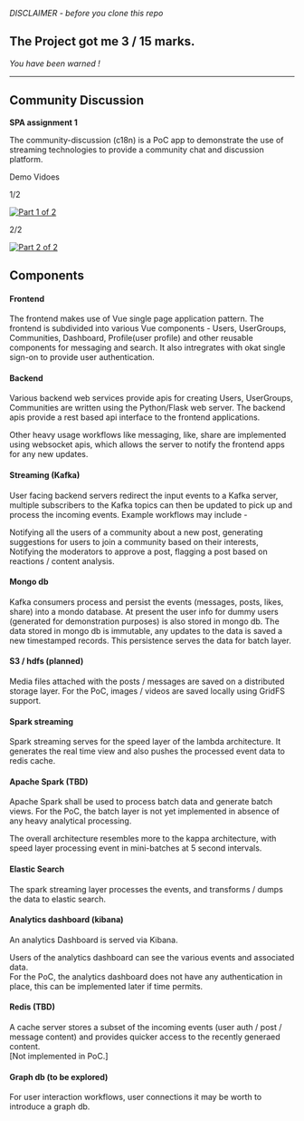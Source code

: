 *DISCLAIMER - before you clone this repo*

## The Project got me 3 / 15 marks.

*You have been warned !*

---

## Community Discussion

**SPA assignment 1**

The community-discussion (c18n) is a PoC app to demonstrate the use of streaming technologies
to provide a community chat and discussion platform.

Demo Vidoes

1/2

[![Part 1 of 2](https://img.youtube.com/vi/SEgkeIV7R-g/0.jpg)](https://www.youtube.com/watch?v=SEgkeIV7R-g&list=PLHpNd3jR1FMYORmWIwEz2EUgYofL-O1Ps&index=3)

2/2

[![Part 2 of 2](https://img.youtube.com/vi/8DpjFNXka5E/0.jpg)](https://www.youtube.com/watch?v=8DpjFNXka5E&list=PLHpNd3jR1FMYORmWIwEz2EUgYofL-O1Ps&index=4)


## Components

#### Frontend
    
The frontend makes use of Vue single page application pattern.
The frontend is subdivided into various Vue components - Users, UserGroups, Communities, Dashboard, Profile(user profile)
and other reusable components for messaging and search.
It also intregrates with okat single sign-on to provide user authentication.

#### Backend

Various backend web services provide apis for creating Users, UserGroups, Communities are written using the
Python/Flask web server.
The backend apis provide a rest based api interface to the frontend applications.

Other heavy usage workflows like messaging, like, share are implemented using websocket apis, which allows
the server to notify the frontend apps for any new updates.

#### Streaming (Kafka)

User facing backend servers redirect the input events to a Kafka server, multiple subscribers to the Kafka topics can then 
be updated to pick up and process the incoming events. Example workflows may include - 

Notifying all the users of a community about a new post, generating suggestions for users to join a community based on their
interests, Notifying the moderators to approve a post, flagging a post based on reactions / content analysis.
    
#### Mongo db

Kafka consumers process and persist the events (messages, posts, likes, share) into a mondo database. At present the user info for 
dummy users (generated for demonstration purposes) is also stored in mongo db.
The data stored in mongo db is immutable, any updates to the data is saved a new timestamped records. This persistence serves the data
for batch layer.

#### S3 / hdfs (planned)

Media files attached with the posts / messages are saved on a distributed storage layer.
For the PoC, images / videos are saved locally using GridFS support.


#### Spark streaming

Spark streaming serves for the speed layer of the lambda architecture. It generates the real time view and also pushes the 
processed event data to redis cache.


#### Apache Spark (TBD)

Apache Spark shall be used to process batch data and generate batch views.
For the PoC, the batch layer is not yet implemented in absence of any heavy analytical processing.

The overall architecture resembles more to the kappa architecture, with speed layer processing event in mini-batches at 5 second intervals.

#### Elastic Search

The spark streaming layer processes the events, and transforms / dumps the data to elastic search.

#### Analytics dashboard (kibana)
An analytics Dashboard is served via Kibana.  

Users of the analytics dashboard can see the various events and associated data.  
For the PoC, the analytics dashboard does not have any authentication in place, this can be implemented later if time permits.


#### Redis (TBD)

A cache server stores a subset of the incoming events (user auth / post / message content) and provides quicker access to the
recently generaed content.  
[Not implemented in PoC.]

#### Graph db (to be explored)

For user interaction workflows, user connections it may be worth to introduce a graph db.


